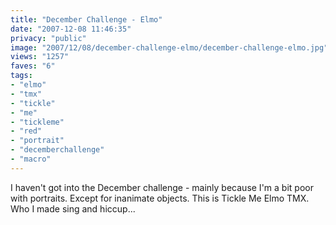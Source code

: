```yaml
---
title: "December Challenge - Elmo"
date: "2007-12-08 11:46:35"
privacy: "public"
image: "2007/12/08/december-challenge-elmo/december-challenge-elmo.jpg"
views: "1257"
faves: "6"
tags:
- "elmo"
- "tmx"
- "tickle"
- "me"
- "tickleme"
- "red"
- "portrait"
- "decemberchallenge"
- "macro"
---
```

I haven't got into the December challenge - mainly because I'm a bit poor with portraits. Except for inanimate objects. This is Tickle Me Elmo TMX. Who I made sing and hiccup...
